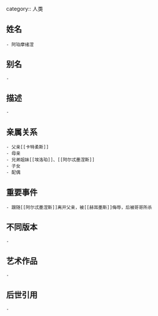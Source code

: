 category:: 人类
## 姓名
	- 阿珀摩绪涅
## 别名
	-
## 描述
	-
## 亲属关系
	- 父亲[[卡特柔斯]]
	- 母亲
	- 兄弟姐妹[[埃洛珀]]、[[阿尔忒墨涅斯]]
	- 子女
	- 配偶
## 重要事件
	- 跟随[[阿尔忒墨涅斯]]离开父亲，被[[赫耳墨斯]]侮辱，后被哥哥所杀
## 不同版本
	-
## 艺术作品
	-
## 后世引用
	-
